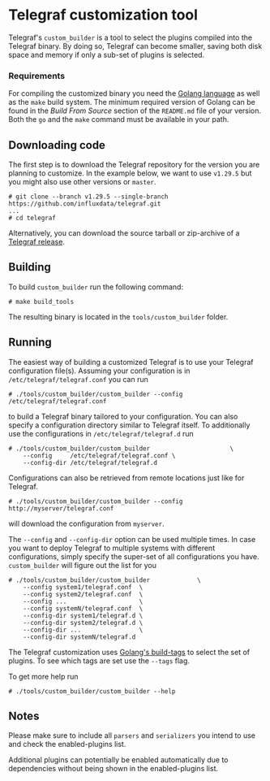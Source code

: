 # Telegraf customization tool

Telegraf's `custom_builder` is a tool to select the plugins compiled into the
Telegraf binary. By doing so, Telegraf can become smaller, saving both disk
space and memory if only a sub-set of plugins is selected.

### Requirements

For compiling the customized binary you need the
[Golang language](https://go.dev/) as well as the `make` build system.
The minimum required version of Golang can be found in the *Build From Source*
section of the `README.md` file of your version. Both the `go` and the `make`
command must be available in your path.

## Downloading code

The first step is to download the Telegraf repository for the version you are
planning to customize. In the example below, we want to use `v1.29.5` but you
might also use other versions or `master`.

```shell
# git clone --branch v1.29.5 --single-branch https://github.com/influxdata/telegraf.git
...
# cd telegraf
```

Alternatively, you can download the source tarball or zip-archive of a
[Telegraf release](https://github.com/influxdata/telegraf/releases).

## Building

To build `custom_builder` run the following command:

```shell
# make build_tools
```

The resulting binary is located in the `tools/custom_builder` folder.

## Running

The easiest way of building a customized Telegraf is to use your Telegraf
configuration file(s). Assuming your configuration is in
`/etc/telegraf/telegraf.conf` you can run

```shell
# ./tools/custom_builder/custom_builder --config /etc/telegraf/telegraf.conf
```

to build a Telegraf binary tailored to your configuration. You can also specify
a configuration directory similar to Telegraf itself. To additionally use the
configurations in `/etc/telegraf/telegraf.d` run

```shell
# ./tools/custom_builder/custom_builder                      \
    --config     /etc/telegraf/telegraf.conf \
    --config-dir /etc/telegraf/telegraf.d
```

Configurations can also be retrieved from remote locations just like for
Telegraf.

```shell
# ./tools/custom_builder/custom_builder --config http://myserver/telegraf.conf
```

will download the configuration from `myserver`.

The `--config` and `--config-dir` option can be used multiple times. In case
you want to deploy Telegraf to multiple systems with different configurations,
simply specify the super-set of all configurations you have. `custom_builder`
will figure out the list for you

```shell
# ./tools/custom_builder/custom_builder             \
    --config system1/telegraf.conf  \
    --config system2/telegraf.conf  \
    --config ...                    \
    --config systemN/telegraf.conf  \
    --config-dir system1/telegraf.d \
    --config-dir system2/telegraf.d \
    --config-dir ...                \
    --config-dir systemN/telegraf.d
```

The Telegraf customization uses
[Golang's build-tags](https://pkg.go.dev/go/build#hdr-Build_Constraints) to
select the set of plugins. To see which tags are set use the `--tags` flag.

To get more help run

```shell
# ./tools/custom_builder/custom_builder --help
```

## Notes

Please make sure to include all `parsers` and `serializers` you intend to use
and check the enabled-plugins list.

Additional plugins can potentially be enabled automatically due to dependencies
without being shown in the enabled-plugins list.
